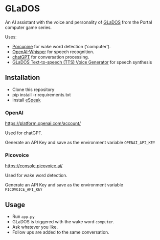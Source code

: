 # GLaDOS

An AI assistant with the voice and personality of [GLaDOS](https://en.wikipedia.org/wiki/GLaDOS) from the Portal computer game series.

Uses:
- [Porcupine](https://pypi.org/project/pvporcupine/) for wake word detection ('computer').
- [OpenAI-Whisper](https://pypi.org/project/openai-whisper/) for speech recognition.
- [chatGPT](https://chat.openai.com/) for conversation processing.
- [GLaDOS Text-to-speech (TTS) Voice Generator](https://github.com/R2D2FISH/glados-tts) for speech synthesis

## Installation

- Clone this repository
- pip install -r requirements.txt
- Install [eSpeak](https://github.com/espeak-ng/espeak-ng/releases)

### OpenAI

https://platform.openai.com/account/

Used for chatGPT.

Generate an API Key and save as the environment variable `OPENAI_API_KEY`

### Picovoice
https://console.picovoice.ai/

Used for wake word detection.

Generate an API Key and save as the environment variable `PICOVOICE_API_KEY`

## Usage

- Run `app.py`
- GLaDOS is triggered with the wake word `computer`.
- Ask whatever you like.
- Follow ups are added to the same conversation.
